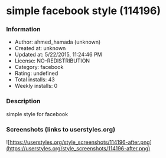 # simple facebook style (114196)

### Information
- Author: ahmed_hamada (unknown)
- Created at: unknown
- Updated at: 5/22/2015, 11:24:46 PM
- License: NO-REDISTRIBUTION
- Category: facebook
- Rating: undefined
- Total installs: 43
- Weekly installs: 0


### Description
simple style for facebook


### Screenshots (links to userstyles.org)
![https://userstyles.org/style_screenshots/114196-after.png](https://userstyles.org/style_screenshots/114196-after.png)


